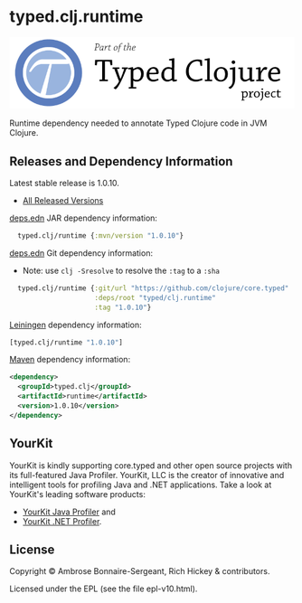 # typed.clj.runtime

<a href='http://typedclojure.org'><img src='images/part-of-typed-clojure-project.png'></a>

Runtime dependency needed to annotate Typed Clojure code in JVM Clojure.

## Releases and Dependency Information

Latest stable release is 1.0.10.

* [All Released Versions](https://clojars.org/typed.clj/runtime)

[deps.edn](https://clojure.org/reference/deps_and_cli) JAR dependency information:

```clj
  typed.clj/runtime {:mvn/version "1.0.10"}
 ```

[deps.edn](https://clojure.org/reference/deps_and_cli) Git dependency information:

- Note: use `clj -Sresolve` to resolve the `:tag` to a `:sha`

```clj
  typed.clj/runtime {:git/url "https://github.com/clojure/core.typed"
                     :deps/root "typed/clj.runtime"
                     :tag "1.0.10"}
```

[Leiningen](https://github.com/technomancy/leiningen) dependency information:

```clojure
[typed.clj/runtime "1.0.10"]
```

[Maven](https://maven.apache.org/) dependency information:

```XML
<dependency>
  <groupId>typed.clj</groupId>
  <artifactId>runtime</artifactId>
  <version>1.0.10</version>
</dependency>
```

## YourKit

YourKit is kindly supporting core.typed and other open source projects with its full-featured Java Profiler.
YourKit, LLC is the creator of innovative and intelligent tools for profiling
Java and .NET applications. Take a look at YourKit's leading software products:

* <a href="http://www.yourkit.com/java/profiler/index.jsp">YourKit Java Profiler</a> and
* <a href="http://www.yourkit.com/.net/profiler/index.jsp">YourKit .NET Profiler</a>.

## License

Copyright © Ambrose Bonnaire-Sergeant, Rich Hickey & contributors.

Licensed under the EPL (see the file epl-v10.html).
